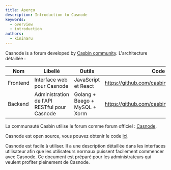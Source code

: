 ```yaml
---
title: Aperçu
description: Introduction to Casnode
keywords:
  - overview
  - introduction
authors:
  - kininaru
---
```


Casnode is a forum developed by [Casbin community](https://casbin.io/). L'architecture détaillée :

| Nom      | Libellé                                      | Outils                        | Code source                                       |
| -------- | -------------------------------------------- | ----------------------------- | ------------------------------------------------- |
| Frontend | Interface web pour Casnode                   | JavaScript et React           | https://github.com/casbin/casnode/tree/master/web |
| Backend  | Administration de l'API RESTful pour Casnode | Golang + Beego + MySQL + Xorm | https://github.com/casbin/casnode/                |

 La communauté Casbin utilise le forum comme forum officiel : [Casnode](https://forum.casbin.com/).

Casnode est open source, vous pouvez obtenir le code [ici](https://github.com/casbin/casnode).

Casnode est facile à utiliser. Il a une description détaillée dans les interfaces utilisateur afin que les utilisateurs normaux puissent facilement commencer avec Casnode. Ce document est préparé pour les administrateurs qui veulent profiter pleinement de Casnode.